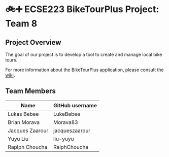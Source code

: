 # :bike::heavy_plus_sign: ECSE223 BikeTourPlus Project: Team 8

## Project Overview

The goal of our project is to develop a tool to create and manage local bike tours.

For more information about the BikeTourPlus application, please consult the [wiki](../../wiki).

## Team Members

| Name          | GitHub username |
| ------------- | --------------- |
| Lukas Bebee   | LukeBebee       |
| Brian Morava  | Morava83        |
|Jacques Zaarour| jacqueszaarour  |
| Yuyu Liu      | liu-yuyu        |
| Raplph Choucha| RalphChoucha    |
